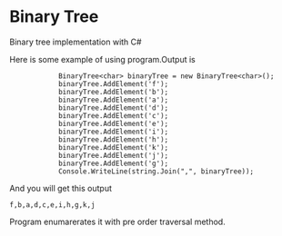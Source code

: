 # Binary Tree
Binary tree implementation with C#

Here is some example of using program.Output is 
```
            BinaryTree<char> binaryTree = new BinaryTree<char>();
            binaryTree.AddElement('f');
            binaryTree.AddElement('b');
            binaryTree.AddElement('a');
            binaryTree.AddElement('d');
            binaryTree.AddElement('c');
            binaryTree.AddElement('e');
            binaryTree.AddElement('i');
            binaryTree.AddElement('h');
            binaryTree.AddElement('k');
            binaryTree.AddElement('j');
            binaryTree.AddElement('g');
            Console.WriteLine(string.Join(",", binaryTree));
```

And you will get this output 
```
f,b,a,d,c,e,i,h,g,k,j
```

Program enumarerates it with pre order traversal method.
